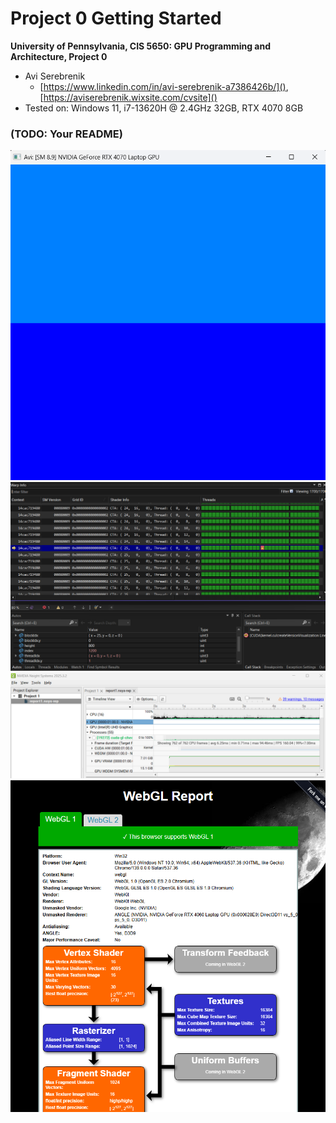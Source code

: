 Project 0 Getting Started
====================

**University of Pennsylvania, CIS 5650: GPU Programming and Architecture, Project 0**

* Avi Serebrenik
  * [https://www.linkedin.com/in/avi-serebrenik-a7386426b/](), [https://aviserebrenik.wixsite.com/cvsite]()
* Tested on: Windows 11, i7-13620H @ 2.4GHz 32GB, RTX 4070 8GB

### (TODO: Your README)
![](images/cudaName.png)
![](images/thread.png)
![](images/nsight.png)
![](images/webgl.png)
